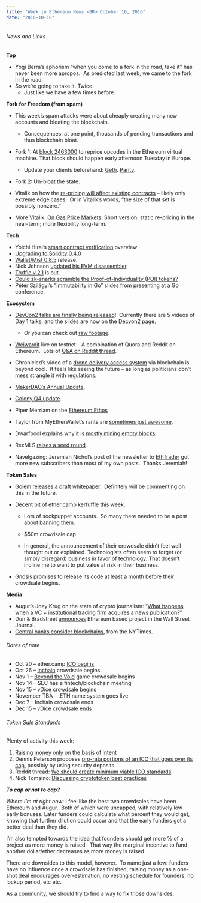 ```yaml
---
title: "Week in Ethereum News <BR> October 16, 2016"
date: "2016-10-16"
---
```


###### News and Links

**Top**

- Yogi Berra’s aphorism “when you come to a fork in the road, take it” has never been more apropos.  As predicted last week, we came to the fork in the road.
- So we’re going to take it. Twice.
    - Just like we have a few times before.  
        

**Fork for Freedom (from spam)**

- This week’s spam attacks were about cheaply creating many new accounts and bloating the blockchain.
    - Consequences: at one point, thousands of pending transactions and thus blockchain bloat.  
        
- Fork 1: At [block 2463000](https://t.umblr.com/redirect?z=https%3A%2F%2Fblog.ethereum.org%2F2016%2F10%2F13%2Fannouncement-imminent-hard-fork-eip150-gas-cost-changes%2F&t=M2I3ZmIyN2NkNzc3NjU3NDUxN2RlMTZhNTllNGFmMzY3YTcxYTY3OCxOSnB1em1ESA%3D%3D&b=t%3AQ8svKXOQOFn4j1wJ-IeWRA&p=https%3A%2F%2Fwww.weekinethereum.com%2Fpost%2F155176171838%2Foctober-16-2016&m=0) to reprice opcodes in the Ethereum virtual machine. That block should happen early afternoon Tuesday in Europe.
    - Update your clients beforehand: [Geth](https://t.umblr.com/redirect?z=https%3A%2F%2Fgithub.com%2Fethereum%2Fgo-ethereum%2Freleases%2Ftag%2Fv1.4.18&t=ODkyYzE3ZDJmYjQyOGMxNTEzZjdkNWQ3ZDc1ODZkOTYzZDE4OGM3YyxOSnB1em1ESA%3D%3D&b=t%3AQ8svKXOQOFn4j1wJ-IeWRA&p=https%3A%2F%2Fwww.weekinethereum.com%2Fpost%2F155176171838%2Foctober-16-2016&m=0). [Parity](https://t.umblr.com/redirect?z=https%3A%2F%2Fgithub.com%2Fethcore%2Fparity%2Freleases%2Ftag%2Fv1.3.8&t=NzI3OWM2YTBjOGVjODI1ZjEzMTc2NjA2NTVlYWQwZDVjZDEwODI3YixOSnB1em1ESA%3D%3D&b=t%3AQ8svKXOQOFn4j1wJ-IeWRA&p=https%3A%2F%2Fwww.weekinethereum.com%2Fpost%2F155176171838%2Foctober-16-2016&m=0).  
        
- Fork 2: Un-bloat the state.
- Vitalik on how the [re-pricing will affect existing contracts](https://t.umblr.com/redirect?z=https%3A%2F%2Fwww.reddit.com%2Fr%2Fethereum%2Fcomments%2F57p0bv%2Fa_quick_note_on_how_the_call_gas_cost_increase%2F&t=NTE5ZTkzYjU3ODFhN2M5ZTVmMGQ1NzQ3NTliM2M5MjRkZDQ2MWJmZCxOSnB1em1ESA%3D%3D&b=t%3AQ8svKXOQOFn4j1wJ-IeWRA&p=https%3A%2F%2Fwww.weekinethereum.com%2Fpost%2F155176171838%2Foctober-16-2016&m=0) – likely only extreme edge cases.  Or in Vitalik’s words, “the size of that set is possibly nonzero.”
- More Vitalik: [On Gas Price Markets](https://t.umblr.com/redirect?z=https%3A%2F%2Fwww.reddit.com%2Fr%2Fethereum%2Fcomments%2F572n4q%2Fon_gas_price_markets%2F&t=ZjRkNTJjZTgzMDM0MzFkY2E5ZDI0NDI3NTNkYzg5ZTIwZjIxZjk0NCxOSnB1em1ESA%3D%3D&b=t%3AQ8svKXOQOFn4j1wJ-IeWRA&p=https%3A%2F%2Fwww.weekinethereum.com%2Fpost%2F155176171838%2Foctober-16-2016&m=0). Short version: static re-pricing in the near-term; more flexibility long-term.

**Tech**

- Yoichi Hirai’s [smart contract verification](https://t.umblr.com/redirect?z=https%3A%2F%2Fgithub.com%2Fpirapira%2Fethereum-formal-verification-overview%2Fblob%2Fmaster%2FREADME.md&t=ZjJhMTc1Mzk0Zjg4MmNjNzE1ZDc1ZGU1NDYzMjA4M2UwNjlmMWNiYixOSnB1em1ESA%3D%3D&b=t%3AQ8svKXOQOFn4j1wJ-IeWRA&p=https%3A%2F%2Fwww.weekinethereum.com%2Fpost%2F155176171838%2Foctober-16-2016&m=0) overview
- [Upgrading to Solidity 0.4.0](https://t.umblr.com/redirect?z=https%3A%2F%2Fgithub.com%2Fethereum%2Fsolidity%2Fblob%2Fdevelop%2FChangelog.md&t=OWJmYjE2MWUyYTA0ODMwMDkwYjhmNWJhMjg5YzFlMGM3YzRhMmY0NSxOSnB1em1ESA%3D%3D&b=t%3AQ8svKXOQOFn4j1wJ-IeWRA&p=https%3A%2F%2Fwww.weekinethereum.com%2Fpost%2F155176171838%2Foctober-16-2016&m=0)
- [Wallet/Mist 0.8.5](https://t.umblr.com/redirect?z=https%3A%2F%2Fgithub.com%2Fethereum%2Fmist%2Freleases%2Ftag%2Fv0.8.5&t=OWY0ZmEyM2I1ZTY3NjJlN2Y2MDVmYTY0MTVjNDAyOWQ0OTgyNTA3OCxOSnB1em1ESA%3D%3D&b=t%3AQ8svKXOQOFn4j1wJ-IeWRA&p=https%3A%2F%2Fwww.weekinethereum.com%2Fpost%2F155176171838%2Foctober-16-2016&m=0) release.
- Nick Johnson [updated his EVM disassembler](https://t.umblr.com/redirect?z=https%3A%2F%2Fgithub.com%2Farachnid%2Fevmdis%2F&t=ZjU1ZmUxOTEzMWNlZmFiNTI1ZDQ1NDE5NGIxMGI1OGZlMTI5ODU0NCxOSnB1em1ESA%3D%3D&b=t%3AQ8svKXOQOFn4j1wJ-IeWRA&p=https%3A%2F%2Fwww.weekinethereum.com%2Fpost%2F155176171838%2Foctober-16-2016&m=0).
- [Truffle v 2.1](https://t.umblr.com/redirect?z=https%3A%2F%2Fwww.reddit.com%2Fr%2Fethereum%2Fcomments%2F574rvr%2Ftruffle_v210_now_with_solc_04x_support%2F&t=Yzc1M2VhMTQ5OGZhNzVhYTM3YWJlZTgxNWVmOTYxMTJlZmFkYmI2NixOSnB1em1ESA%3D%3D&b=t%3AQ8svKXOQOFn4j1wJ-IeWRA&p=https%3A%2F%2Fwww.weekinethereum.com%2Fpost%2F155176171838%2Foctober-16-2016&m=0) is out.
- [Could zk-snarks scramble the Proof-of-Individuality (POI) tokens?](https://t.umblr.com/redirect?z=https%3A%2F%2Fwww.reddit.com%2Fr%2Fethereum%2Fcomments%2F57j3zp%2Fcould_zksnarks_scramble_the_proofofindividuality%2F&t=OTNlNjMwMTJhNzA0ZTJmOGFiY2Y1YjgyNTA1ZDNkZjg3YzU3MmIxNCxOSnB1em1ESA%3D%3D&b=t%3AQ8svKXOQOFn4j1wJ-IeWRA&p=https%3A%2F%2Fwww.weekinethereum.com%2Fpost%2F155176171838%2Foctober-16-2016&m=0)
- Péter Szilágyi’s “[Immutability in Go](https://t.umblr.com/redirect?z=https%3A%2F%2Fethereum.karalabe.com%2Ftalks%2F2016-dotgo.html&t=MGJiOGViMjk5YjI0NmQ4NjNhZTdkYjM3MzdjNWZjNDk0ZGQ4Nzc4YyxOSnB1em1ESA%3D%3D&b=t%3AQ8svKXOQOFn4j1wJ-IeWRA&p=https%3A%2F%2Fwww.weekinethereum.com%2Fpost%2F155176171838%2Foctober-16-2016&m=0)” slides from presenting at a Go conference.

**Ecosystem**

- [DevCon2 talks are finally being released](https://t.umblr.com/redirect?z=https%3A%2F%2Fwww.youtube.com%2Fchannel%2FUCNOfzGXD_C9YMYmnefmPH0g&t=ZjE2MGNiMDZiN2I4MzZmY2Y3ZDY2YWE2N2QxZjgxZjdhNjU4MTIzZSxOSnB1em1ESA%3D%3D&b=t%3AQ8svKXOQOFn4j1wJ-IeWRA&p=https%3A%2F%2Fwww.weekinethereum.com%2Fpost%2F155176171838%2Foctober-16-2016&m=0)!  Currently there are 5 videos of Day 1 talks, and the slides are now on the [Decvon2 page](https://t.umblr.com/redirect?z=https%3A%2F%2Fethereumfoundation.org%2Fdevcon&t=YWRhZDJkZjdjYmMzZTdhZTQ5YzliYTk4YzM3NWZhN2M0ZDhjMTFiNyxOSnB1em1ESA%3D%3D&b=t%3AQ8svKXOQOFn4j1wJ-IeWRA&p=https%3A%2F%2Fwww.weekinethereum.com%2Fpost%2F155176171838%2Foctober-16-2016&m=0).
    - Or you can check out [raw footage](https://t.umblr.com/redirect?z=http%3A%2F%2Flist.youku.com%2Falbumlist%2Fshow%3Fid%3D28368456%26ascending%3D1%26page%3D1&t=NzNjNDAxZTJhZWZjYjIxMmFkNDZjN2VhMTBjOTA1YjY1ZGIwNjE2NSxOSnB1em1ESA%3D%3D&b=t%3AQ8svKXOQOFn4j1wJ-IeWRA&p=https%3A%2F%2Fwww.weekinethereum.com%2Fpost%2F155176171838%2Foctober-16-2016&m=0).  
        
- [Weiwardit](https://t.umblr.com/redirect?z=http%3A%2F%2Fwww.weiwardit.com%2F&t=YzgzY2IzMDE4NjgwYTk1MWI5ZTYwYjU4YTA2OTc5YTRhZWNhMzBkOSxOSnB1em1ESA%3D%3D&b=t%3AQ8svKXOQOFn4j1wJ-IeWRA&p=https%3A%2F%2Fwww.weekinethereum.com%2Fpost%2F155176171838%2Foctober-16-2016&m=0) live on testnet – A combination of Quora and Reddit on Ethereum.  Lots of [Q&A on Reddit thread](https://t.umblr.com/redirect?z=https%3A%2F%2Fwww.reddit.com%2Fr%2Fethereum%2Fcomments%2F56rkrs%2Fi_built_a_new_dapp_ethereum_quora_reddit_steemit%2F&t=MjdkYjdhZjY2Y2M5MWMyYzllYWU5OWU4Mzk4YmUwOTAzMWQ4MmU2ZixOSnB1em1ESA%3D%3D&b=t%3AQ8svKXOQOFn4j1wJ-IeWRA&p=https%3A%2F%2Fwww.weekinethereum.com%2Fpost%2F155176171838%2Foctober-16-2016&m=0).
- Chronicled’s video of a [drone delivery access system](https://t.umblr.com/redirect?z=http%3A%2F%2Fchronicled.org%2Fdrone-case-study.html&t=ZWM2MTAxZTM1ODU5ODRkNzljMjBkZjk4N2U3ZDYzZGQ1ZGM5M2I4MCxOSnB1em1ESA%3D%3D&b=t%3AQ8svKXOQOFn4j1wJ-IeWRA&p=https%3A%2F%2Fwww.weekinethereum.com%2Fpost%2F155176171838%2Foctober-16-2016&m=0) via blockchain is beyond cool.  It feels like seeing the future – as long as politicians don’t mess strangle it with regulations.
- [MakerDAO’s Annual Update](https://t.umblr.com/redirect?z=https%3A%2F%2Fblog.makerdao.com%2F2016%2F10%2F11%2Fmaker-annual-update%2F&t=ZDk2ZjVmODExMzg3ODQ2MzYxZTI5YTM2ZDI3NzFlODNjZGJlMzE2ZixOSnB1em1ESA%3D%3D&b=t%3AQ8svKXOQOFn4j1wJ-IeWRA&p=https%3A%2F%2Fwww.weekinethereum.com%2Fpost%2F155176171838%2Foctober-16-2016&m=0).
- [Colony Q4 update](https://t.umblr.com/redirect?z=https%3A%2F%2Fblog.colony.io%2Fcolony-q4-update-77f7661a9e00&t=ODYxMjM5MTY0NTY0MmFkMmU3ZTc2ZDg5ZWMwZDA5Y2VmY2UzYzZlOSxOSnB1em1ESA%3D%3D&b=t%3AQ8svKXOQOFn4j1wJ-IeWRA&p=https%3A%2F%2Fwww.weekinethereum.com%2Fpost%2F155176171838%2Foctober-16-2016&m=0).
- Piper Merriam on the [Ethereum Ethos](https://t.umblr.com/redirect?z=https%3A%2F%2Fwww.reddit.com%2Fr%2Fethereum%2Fcomments%2F57hqyg%2Fthoughts_on_our_values_as_a_community%2F&t=MTA5ZWIzY2ZkNWNiMDhmNzkzYmQzYWY5MjY5NmVjY2EzMzRlZDQ1YSxOSnB1em1ESA%3D%3D&b=t%3AQ8svKXOQOFn4j1wJ-IeWRA&p=https%3A%2F%2Fwww.weekinethereum.com%2Fpost%2F155176171838%2Foctober-16-2016&m=0)
- Taylor from MyEtherWallet’s rants are [sometimes just awesome](https://t.umblr.com/redirect?z=https%3A%2F%2Fwww.reddit.com%2Fr%2Fethereum%2Fcomments%2F56wgd7%2Fsecurity_of_jaxx%2Fd8myta8%3Fcontext%3D3&t=YTNkOGMwYTZmOWNmOTE0MTQ0ZDE1NDE1ZTY5MThmMTU3ODdhYTU2OCxOSnB1em1ESA%3D%3D&b=t%3AQ8svKXOQOFn4j1wJ-IeWRA&p=https%3A%2F%2Fwww.weekinethereum.com%2Fpost%2F155176171838%2Foctober-16-2016&m=0).
- Dwarfpool explains why it is [mostly mining empty blocks](https://t.umblr.com/redirect?z=https%3A%2F%2Fwww.reddit.com%2Fr%2Fethereum%2Fcomments%2F57c1yn%2Fwhy_dwarfpool_mines_mostly_empty_blocks_and_only%2F&t=MDZkMGIxYWE0MTdkOTRmYTllYThiMWUxYjJjNjEwMTI4ZDViYTE5YSxOSnB1em1ESA%3D%3D&b=t%3AQ8svKXOQOFn4j1wJ-IeWRA&p=https%3A%2F%2Fwww.weekinethereum.com%2Fpost%2F155176171838%2Foctober-16-2016&m=0).
- RexMLS [raises a seed round](https://t.umblr.com/redirect?z=http%3A%2F%2Fwww.rexmls.com%2Fblog%2Funcategorized%2Fsuccessful-seed-objectives%2F&t=ZTM4ODg0MzAwZGY5MTliZmUxODdhMjkwZDE1ZjhhMDllNTliN2FiZixOSnB1em1ESA%3D%3D&b=t%3AQ8svKXOQOFn4j1wJ-IeWRA&p=https%3A%2F%2Fwww.weekinethereum.com%2Fpost%2F155176171838%2Foctober-16-2016&m=0).
- Navelgazing: Jeremiah Nichol’s post of the newsletter to [EthTrader](https://t.umblr.com/redirect?z=https%3A%2F%2Fwww.reddit.com%2Fr%2Fethtrader%2Fcomments%2F56p3h8%2Fthis_guy_has_a_very_clean_newsletter_and_a_great%2F&t=YTZjOWJmNjI2YzFkNTEzNzdhM2UzMzVhZDJlOGE2NjM5ZjE1ZGE1ZixOSnB1em1ESA%3D%3D&b=t%3AQ8svKXOQOFn4j1wJ-IeWRA&p=https%3A%2F%2Fwww.weekinethereum.com%2Fpost%2F155176171838%2Foctober-16-2016&m=0) got more new subscribers than most of my own posts.  Thanks Jeremiah!

**Token Sales**  

- [Golem releases a draft whitepaper](https://t.umblr.com/redirect?z=http%3A%2F%2Fgolemproject.net%2Fdoc%2FDraftGolemProjectWhitepaper.pdf&t=Y2RiY2ZkYjE0YmFlNWNlNWZjOGQ0NmQ0Y2YwMWMzMDQ4NDU4N2Q4NyxOSnB1em1ESA%3D%3D&b=t%3AQ8svKXOQOFn4j1wJ-IeWRA&p=https%3A%2F%2Fwww.weekinethereum.com%2Fpost%2F155176171838%2Foctober-16-2016&m=0).  Definitely will be commenting on this in the future.
- Decent bit of ether.camp kerfuffle this week.
    - Lots of sockpuppet accounts.  So many there needed to be a post about [banning them](https://t.umblr.com/redirect?z=https%3A%2F%2Fwww.reddit.com%2Fr%2Fethereum%2Fcomments%2F57fcef%2Fbanned_sockpuppet_accounts_promoting_projects_are%2F&t=ZmZmNmNkNDBjY2Q4MGMyYWI1MjRmZDI2NjFkMDc5YTdiNzhhY2NkNixOSnB1em1ESA%3D%3D&b=t%3AQ8svKXOQOFn4j1wJ-IeWRA&p=https%3A%2F%2Fwww.weekinethereum.com%2Fpost%2F155176171838%2Foctober-16-2016&m=0).  
        
    - $50m crowdsale cap  
        
    - In general, the announcement of their crowdsale didn’t feel well thought out or explained. Technologists often seem to forget (or simply disregard) business in favor of technology. That doesn’t incline me to want to put value at risk in their business.  
        
- Gnosis [promises](https://t.umblr.com/redirect?z=https%3A%2F%2Fwww.reddit.com%2Fr%2Fethereum%2Fcomments%2F56urcg%2Fethereum_community_needs_a_more_rigorous_tools_to%2Fd8nmsyj%3Fcontext%3D3&t=NTU1MDg4MWVhOGY4N2Q2YjJlZWE5NDNhODNjNDY4MTJlNTRhY2ZjOSxOSnB1em1ESA%3D%3D&b=t%3AQ8svKXOQOFn4j1wJ-IeWRA&p=https%3A%2F%2Fwww.weekinethereum.com%2Fpost%2F155176171838%2Foctober-16-2016&m=0) to release its code at least a month before their crowdsale begins.

**Media**

- Augur’s Joey Krug on the state of crypto journalism: “[What happens when a VC + institutional trading firm acquires a news publication](https://t.umblr.com/redirect?z=https%3A%2F%2Fmedium.com%2F%40joeykrug%2Fjournalism-bcd76ab28484&t=MzEzZWY2YjliMDFhNGI2Nzg0ZDJjNjFkNmIwN2ZkZDZjOGU5NzIyMCxOSnB1em1ESA%3D%3D&b=t%3AQ8svKXOQOFn4j1wJ-IeWRA&p=https%3A%2F%2Fwww.weekinethereum.com%2Fpost%2F155176171838%2Foctober-16-2016&m=0)?”
- Dun & Bradstreet [announces](https://t.umblr.com/redirect?z=http%3A%2F%2Fblogs.wsj.com%2Fcio%2F2016%2F10%2F14%2Fdun-bradstreet-tests-blockchain-for-trade-finance%2F&t=ZGRhMTA4YWYyNjI0MmVmNTVkNTFiNzAzMjE1OGQ3MDU0YjMzMTUwZixOSnB1em1ESA%3D%3D&b=t%3AQ8svKXOQOFn4j1wJ-IeWRA&p=https%3A%2F%2Fwww.weekinethereum.com%2Fpost%2F155176171838%2Foctober-16-2016&m=0) Ethereum based project in the Wall Street Journal.
- [Central banks consider blockchains](https://t.umblr.com/redirect?z=http%3A%2F%2Fwww.nytimes.com%2F2016%2F10%2F12%2Fbusiness%2Fdealbook%2Fcentral-banks-consider-bitcoins-technology-if-not-bitcoin.html%3F_r%3D0&t=ZTZlZjRiODBiOTNhM2Q5ODQzODI5ODBlMGVmY2Y4NzQzYTAxOGU5YSxOSnB1em1ESA%3D%3D&b=t%3AQ8svKXOQOFn4j1wJ-IeWRA&p=https%3A%2F%2Fwww.weekinethereum.com%2Fpost%2F155176171838%2Foctober-16-2016&m=0), from the NYTimes.

###### Dates of note      

- Oct 20 – ether.camp [ICO begins](https://t.umblr.com/redirect?z=https%3A%2F%2Fforum.ether.camp%2Fc%2FHackerGold&t=NzBkMWQ4NThlMmViZjgzYjU0YjdiOGI5NTFhMzcxZTYxNWEyMWVjZCxOSnB1em1ESA%3D%3D&b=t%3AQ8svKXOQOFn4j1wJ-IeWRA&p=https%3A%2F%2Fwww.weekinethereum.com%2Fpost%2F155176171838%2Foctober-16-2016&m=0)
- Oct 26 – [Inchain](https://t.umblr.com/redirect?z=http%3A%2F%2Fico.inchain.io&t=MGExMDIwYzM0ZmY1OTNkYzZlNDljYTZiYzZiZTk0OWRmNDZiYTFlOSxOSnB1em1ESA%3D%3D&b=t%3AQ8svKXOQOFn4j1wJ-IeWRA&p=https%3A%2F%2Fwww.weekinethereum.com%2Fpost%2F155176171838%2Foctober-16-2016&m=0) crowdsale begins.
- Nov 1 – [Beyond the Void](https://t.umblr.com/redirect?z=http%3A%2F%2Fbeyond-the-void.net%2F&t=MmIwZmU5ZDI0N2RjYzUwOTA5ZDAwMDQ4Zjg2NjE3MGJiNWUxNjlhOCxOSnB1em1ESA%3D%3D&b=t%3AQ8svKXOQOFn4j1wJ-IeWRA&p=https%3A%2F%2Fwww.weekinethereum.com%2Fpost%2F155176171838%2Foctober-16-2016&m=0) game crowdsale begins
- Nov 14 – SEC has a fintech/blockchain meeting
- Nov 15 – [vDice](https://t.umblr.com/redirect?z=http%3A%2F%2Fcrowdsale.vdice.io%2F&t=ZWUwZTRjZTZlY2JhZTg5NTQzZDA2Y2NlMGVmNzMxMTM5OWYwMDk5MixOSnB1em1ESA%3D%3D&b=t%3AQ8svKXOQOFn4j1wJ-IeWRA&p=https%3A%2F%2Fwww.weekinethereum.com%2Fpost%2F155176171838%2Foctober-16-2016&m=0) crowdsale begins
- November TBA – .ETH name system goes live
- Dec 7 – Inchain crowdsale ends
- Dec 15 – vDice crowdsale ends

###### Token Sale Standards  

Plenty of activity this week:

1. [Raising money only on the basis of intent](https://t.umblr.com/redirect?z=https%3A%2F%2Fwww.reddit.com%2Fr%2Fethereum%2Fcomments%2F57ctky%2Fico_raising_money_on_the_only_basis_of_the_intent%2F&t=MGEzZDJjM2ZkYzZjNDJjMDIwOTI0YTIwOTQ4ZDdjNDJjZTRkZjIxYyxOSnB1em1ESA%3D%3D&b=t%3AQ8svKXOQOFn4j1wJ-IeWRA&p=https%3A%2F%2Fwww.weekinethereum.com%2Fpost%2F155176171838%2Foctober-16-2016&m=0)
2. Dennis Peterson proposes [pro-rata portions of an ICO that goes over its cap](https://t.umblr.com/redirect?z=http%3A%2F%2Fwww.blunderingcode.com%2Ffairtokensales%2F&t=YTE2NDM2NTk5YWZmNzQ5MWU0MGIxZjQzYmNiNjI5ODQzZjRiNzg0NyxOSnB1em1ESA%3D%3D&b=t%3AQ8svKXOQOFn4j1wJ-IeWRA&p=https%3A%2F%2Fwww.weekinethereum.com%2Fpost%2F155176171838%2Foctober-16-2016&m=0), possibly by using security deposits.
3. Reddit thread: [We should create minimum viable ICO standards](https://t.umblr.com/redirect?z=https%3A%2F%2Fwww.reddit.com%2Fr%2Fethereum%2Fcomments%2F57j8uk%2Fwe_should_create_a_set_of_guidance_that_defines_a%2F&t=MDYwNGM2OTE1NWE5NGFhNTRjNjVlY2M0MDg0OWM4NmU1YzI5NTgyYSxOSnB1em1ESA%3D%3D&b=t%3AQ8svKXOQOFn4j1wJ-IeWRA&p=https%3A%2F%2Fwww.weekinethereum.com%2Fpost%2F155176171838%2Foctober-16-2016&m=0)
4. Nick Tomaino: [Discussing cryptotoken best practices](https://t.umblr.com/redirect?z=https%3A%2F%2Fmedium.com%2F%40ntmoney%2Fdiscussing-cryptotoken-best-practices-5ff4b9184933&t=YzFiNDViOTFiNWI0NzVhYWQxMWMwMmEwODNhN2I2ZGZlODA4ZjEyYixOSnB1em1ESA%3D%3D&b=t%3AQ8svKXOQOFn4j1wJ-IeWRA&p=https%3A%2F%2Fwww.weekinethereum.com%2Fpost%2F155176171838%2Foctober-16-2016&m=0)

_**To cap or not to cap?**_

_Where I’m at right now_: I feel like the best two crowdsales have been Ethereum and Augur.  Both of which were uncapped, with relatively low early bonuses. Later funders could calculate what percent they would get, knowing that further dilution could occur and that the early funders got a better deal than they did.

I’m also tempted towards the idea that founders should get more % of a project as more money is raised.  That way the marginal incentive to fund another dollar/ether decreases as more money is raised.

There are downsides to this model, however.  To name just a few: funders have no influence once a crowdsale has finished, raising money as a one-shot deal encourages over-estimation, no vesting schedule for founders, no lockup period, etc etc.

As a community, we should try to find a way to fix those downsides.
